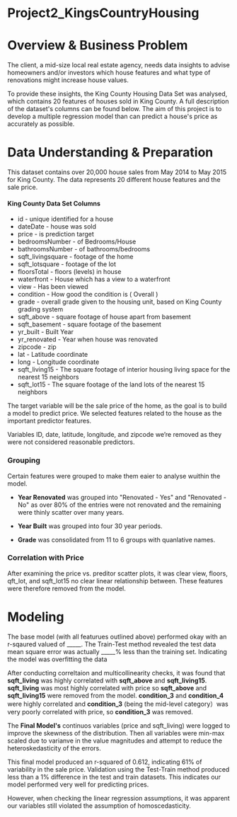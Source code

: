 # Project2_KingsCountryHousing

# Overview & Business Problem 

The client, a mid-size local real estate agency, needs data insights to advise homeowners and/or investors which house features and what type of renovations might increase house values.

To provide these insights, the King County Housing Data Set was analysed, which contains 20 features of houses sold in King County. A full description of the dataset's columns can be found below. The aim of this project is to develop a multiple regression model than can predict a house's price as accurately as possible.

# Data Understanding & Preparation
This dataset contains over 20,000 house sales from May 2014 to May 2015 for King County. The data represents 20 different house features and the sale price.

####  King County Data Set Columns
* id - unique identified for a house
* dateDate - house was sold
* price - is prediction target
* bedroomsNumber - of Bedrooms/House
* bathroomsNumber - of bathrooms/bedrooms
* sqft_livingsquare - footage of the home
* sqft_lotsquare - footage of the lot
* floorsTotal - floors (levels) in house
* waterfront - House which has a view to a waterfront
* view - Has been viewed
* condition - How good the condition is ( Overall )
* grade - overall grade given to the housing unit, based on King County grading system
* sqft_above - square footage of house apart from basement
* sqft_basement - square footage of the basement
* yr_built - Built Year
* yr_renovated - Year when house was renovated
* zipcode - zip
* lat - Latitude coordinate
* long - Longitude coordinate
* sqft_living15 - The square footage of interior housing living space for the nearest 15 neighbors
* sqft_lot15 - The square footage of the land lots of the nearest 15 neighbors


The target variable will be the sale price of the home, as the goal is to build a model to predict price. We selected features related to the house as the important predictor features.


Variables ID, date, latitude, longitude, and zipcode we’re removed as they were not considered reasonable predictors.


### Grouping 

Certain features were grouped to make them eaier to analyse wuithin the model. 

* **Year Renovated** was grouped into "Renovated - Yes" and "Renovated - No" as over 80% of the entries were not renovated and the remaining were thinly scatter over many years.  

* **Year Built** was grouped into four 30 year periods. 

* **Grade** was consolidated from 11 to 6 groups with quanlative names. 



### Correlation with Price 

After examining the price vs. preditor scatter plots, it was clear view, floors, qft_lot, and sqft_lot15 no clear linear relationship between. These features were therefore removed from the model. 

# Modeling

The base model (with all featurues outlined above) performed okay with an r-sqaured valued of _____. The Train-Test method revealed the test data mean square error  was actually _____% less than the training set. Indicating the model was overfitting the data

After conducting correltaion and multicollinearity checks, it was found that **sqft_living** was highly correlated with **sqft_above** and **sqft_living15**. **sqft_living**  was most highly correlated with price so **sqft_above** and **sqft_living15** were removed from the model. **condition_3** and **condition_4** were highly correlated and  **condition_3** (being the mid-level category）was very poorly correlated with price, so **condition_3** was removed. 

The **Final Model's** continuos variables (price and sqft_living) were logged to improve the skewness of the distribution. Then all variables were min-max scaled due to varianve in the value magnitudes and attempt to reduce the heteroskedasticity of the errors. 

This final model produced an r-squared of 0.612, indicating 61% of variability in the sale price. Validation using the Test-Train method produced less than a 1% difference in the test and train datasets. This indicates our model performed very well for predicting prices. 

However, when checking the linear regression assumptions, it was apparent our variables still violated the assumption of homoscedasticity.






